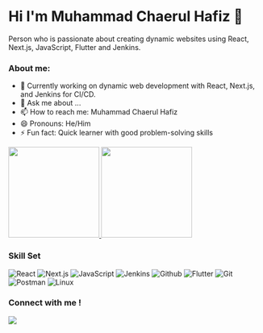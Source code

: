 # Hi I'm Muhammad Chaerul Hafiz 👋

Person who is passionate about creating dynamic websites using React, Next.js, JavaScript, Flutter and Jenkins.

### About me:

- 🌱 Currently working on dynamic web development with React, Next.js, and Jenkins for CI/CD.
- 💬 Ask me about ...
- 📫 How to reach me: Muhammad Chaerul Hafiz
- 😄 Pronouns: He/Him
- ⚡ Fun fact: Quick learner with good problem-solving skills

</details>
<p align="left">
<a href="https://github.com/mchafiz">
  <img height="180em" src="https://github-readme-stats-eight-theta.vercel.app/api?username=mchafiz&show_icons=true&theme=nightowl&include_all_commits=true&count_private=true"/>
  <img height="180em" src="https://github-readme-stats-eight-theta.vercel.app/api/top-langs/?username=mchafiz&layout=compact&langs_count=8&theme=nightowl"/>
</a>
</p>

### Skill Set

![React](https://img.shields.io/badge/-React-61DAFB?style=for-the-badge&logo=react&logoColor=white)
![Next.js](https://img.shields.io/badge/-Next.js-000000?style=for-the-badge&logo=next.js&logoColor=white)
![JavaScript](https://img.shields.io/badge/-JavaScript-F7DF1E?style=for-the-badge&logo=javascript&logoColor=white)
![Jenkins](https://img.shields.io/badge/-Jenkins-D24939?style=for-the-badge&logo=jenkins&logoColor=white)
![Github](https://img.shields.io/badge/GitHub-100000?style=for-the-badge&logo=github&logoColor=white)
![Flutter](https://img.shields.io/badge/-Flutter-02569B?style=for-the-badge&logo=flutter&logoColor=white)
![Git](https://img.shields.io/badge/-Git-F05032?style=for-the-badge&logo=git&logoColor=white)
![Postman](https://img.shields.io/badge/-Postman-FF6C37?style=for-the-badge&logo=postman&logoColor=white)
![Linux](https://img.shields.io/badge/-Linux-FCC624?style=for-the-badge&logo=linux&logoColor=white)

### Connect with me !

<p>
    <a href="https://www.linkedin.com/in/mchaerulhafiz/" target="blank"><img src="https://img.shields.io/badge/-linkedin-181717?style=for-the-badge&logo=linkedin" /></a>
</p>
